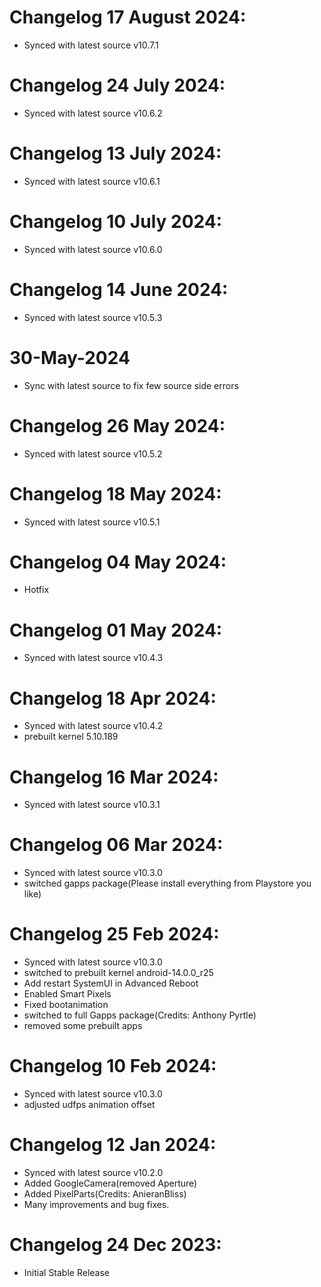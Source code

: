 # Changelog 17 August 2024:
- Synced with latest source v10.7.1

# Changelog 24 July 2024:
- Synced with latest source v10.6.2

# Changelog 13 July 2024:
- Synced with latest source v10.6.1

# Changelog 10 July 2024:
- Synced with latest source v10.6.0

# Changelog 14 June 2024:
- Synced with latest source v10.5.3

# 30-May-2024
- Sync with latest source to fix few source side errors

# Changelog 26 May 2024:
- Synced with latest source v10.5.2

# Changelog 18 May 2024:
- Synced with latest source v10.5.1

# Changelog 04 May 2024:
- Hotfix

# Changelog 01 May 2024:
- Synced with latest source v10.4.3

# Changelog 18 Apr 2024:
- Synced with latest source v10.4.2
- prebuilt kernel 5.10.189

# Changelog 16 Mar 2024:
- Synced with latest source v10.3.1

# Changelog 06 Mar 2024:
- Synced with latest source v10.3.0
- switched gapps package(Please install everything from Playstore you like)

# Changelog 25 Feb 2024:
- Synced with latest source v10.3.0
- switched to prebuilt kernel android-14.0.0_r25
- Add restart SystemUI in Advanced Reboot
- Enabled Smart Pixels
- Fixed bootanimation 
- switched to full Gapps package(Credits: Anthony Pyrtle)
- removed some prebuilt apps

# Changelog 10 Feb 2024:
- Synced with latest source v10.3.0
- adjusted udfps animation offset

# Changelog 12 Jan 2024:
- Synced with latest source v10.2.0
- Added GoogleCamera(removed Aperture)
- Added PixelParts(Credits: AnieranBliss)
- Many improvements and bug fixes.

# Changelog 24 Dec 2023:
- Initial Stable Release
